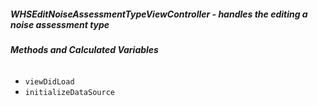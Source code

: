 ##### **WHSEditNoiseAssessmentTypeViewController** - handles the editing a noise assessment type

###### **Methods and Calculated Variables**
- `viewDidLoad`
- `initializeDataSource`